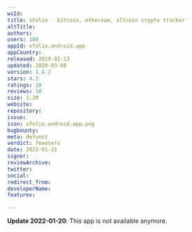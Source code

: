 ```yaml
---
wsId: 
title: xFolio - bitcoin, ethereum, altcoin crypto tracker
altTitle: 
authors: 
users: 100
appId: xfolio.android.app
appCountry: 
released: 2019-02-13
updated: 2020-03-08
version: 1.4.2
stars: 4.3
ratings: 10
reviews: 10
size: 3.2M
website: 
repository: 
issue: 
icon: xfolio.android.app.png
bugbounty: 
meta: defunct
verdict: fewusers
date: 2022-01-31
signer: 
reviewArchive: 
twitter: 
social: 
redirect_from: 
developerName: 
features: 

---
```


**Update 2022-01-20**: This app is not available anymore.


